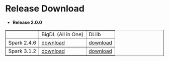 # Release Download

- **Release 2.0.0**
<table border="1"
cellpadding="10"
>
    <tr>
        <td></td>
        <td>BigDL (All in One)</td>
        <td>DLlib</td>
    </tr>
    <tr>
       <td>Spark 2.4.6 </td>
       <td><a href="https://repo1.maven.org/maven2/com/intel/analytics/bigdl/bigdl-assembly-spark_2.4.6/2.0.0/bigdl-assembly-spark_2.4.6-2.0.0.zip">download</a></td>
       <td><a href="https://repo1.maven.org/maven2/com/intel/analytics/bigdl/bigdl-dllib-spark_2.4.6/2.0.0/">download</a></td>
    </tr>
    <tr>
       <td>Spark 3.1.2 </td>
       <td><a href="https://repo1.maven.org/maven2/com/intel/analytics/bigdl/bigdl-assembly-spark_3.1.2/2.0.0/bigdl-assembly-spark_3.1.2-2.0.0.zip">download</a></td> 
       <td><a href="https://repo1.maven.org/maven2/com/intel/analytics/bigdl/bigdl-dllib-spark_3.1.2/2.0.0/">download</a></td>
    </tr>
</table>
<br>
